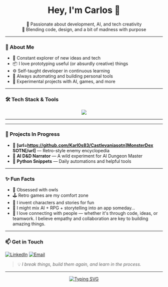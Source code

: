<h1 align="center">Hey, I'm Carlos 👋</h1>
<p align="center">
  🚀 Passionate about development, AI, and tech creativity<br>
  🎨 Blending code, design, and a bit of madness with purpose
</p>

---

### 🧠 About Me

- 🎯 Constant explorer of new ideas and tech
- 📦 I love prototyping useful (or absurdly creative) things
- ⚙️ Self-taught developer in continuous learning
- 🧰 Always automating and building personal tools
- 🧪 Experimental projects with AI, games, and more

---

### 🛠️ Tech Stack & Tools

<p align="center">
  <img src="https://skillicons.dev/icons?i=html,css,js,python,nodejs,git,github,vscode,linux" />
</p>

---
<!--
### 📊 GitHub Stats

<p align="center">
  <img src="https://github-readme-stats.vercel.app/api?username=Karl0s83&show_icons=true&theme=radical" alt="GitHub Stats" />
  <br>
  <img src="https://github-readme-streak-stats.herokuapp.com?user=Karl0s83&theme=radical&hide_border=false" alt="GitHub Streak" />
</p>
-->
---

### 🚧 Projects In Progress

- 🧿 **[url=https://github.com/Karl0s83/Castlevaniasotn]MonsterDex SOTN[/url]** — Retro-style enemy encyclopedia 
- 🎲 **AI D&D Narrator** — A wild experiment for AI Dungeon Master
- 🐍 **Python Snippets** — Daily automations and helpful tools

---

### ✨ Fun Facts

- 🦉 Obsessed with owls
- 🕹️ Retro games are my comfort zone
- 💬 I invent characters and stories for fun
- 🧪 I might mix AI + RPG + storytelling into an app someday…
- 🤝 I love connecting with people — whether it's through code, ideas, or teamwork. I believe empathy and collaboration are key to building amazing things.

---

### 📫 Get in Touch


[![LinkedIn](https://img.shields.io/badge/-LinkedIn-0A66C2?style=flat&logo=linkedin&logoColor=white)](https://www.linkedin.com/in/your-profile)
[![Email](https://img.shields.io/badge/-Email-D14836?style=flat&logo=gmail&logoColor=white)](mailto:your@email.com)

> 💡 *I break things, build them again, and learn in the process.*

---

<p align="center">
  <a href="https://git.io/typing-svg"><img src="https://readme-typing-svg.herokuapp.com?font=Fira+Code&weight=200&pause=1000&center=true&vCenter=true&width=435&lines=%F0%9F%A7%99+La+mejor+forma+de+predecir+el+futuro;+es+crearlo+t%C3%BA+mismo." alt="Typing SVG" /></a>
</p>
